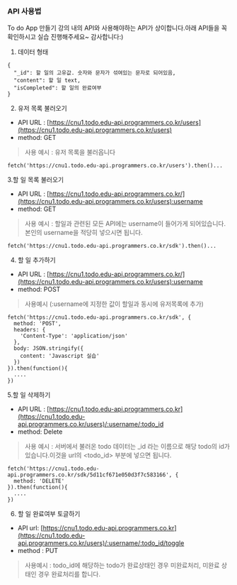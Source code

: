 ### **API 사용법**

To do App 만들기 강의 내의 API와 사용해야하는 API가 상이합니다.아래 API들을 꼭 확인하시고 실습 진행해주세요~ 감사합니다:)

1. 데이터 형태

```
{
  "_id": 할 일의 고유값. 숫자와 문자가 섞여있는 문자로 되어있음,
  "content": 할 일 text,
  "isCompleted": 할 일의 완료여부
}

```

2. 유저 목록 불러오기

- API URL : [https://cnu1.todo.edu-api.programmers.co.kr/users](https://cnu1.todo.edu-api.programmers.co.kr/users)
- method: GET

> 사용 예시 : 유저 목록을 불러옵니다
> 

```
fetch('https://cnu1.todo.edu-api.programmers.co.kr/users').then()...

```

3.할 일 목록 불러오기

- API URL : [https://cnu1.todo.edu-api.programmers.co.kr/](https://cnu1.todo.edu-api.programmers.co.kr/users):username
- method: GET

> 사용 예시 : 할일과 관련된 모든 API에는 username이 들어가게 되어있습니다. 본인의 username을 적당히 넣으시면 됩니다.
> 

```
fetch('https://cnu1.todo.edu-api.programmers.co.kr/sdk').then()...

```

4. 할 일 추가하기

- API URL : [https://cnu1.todo.edu-api.programmers.co.kr/](https://cnu1.todo.edu-api.programmers.co.kr/users):username
- method: POST

> 사용예시 (:username에 지정한 값이 할일과 동시에 유저목록에 추가)
> 

```
fetch('https://cnu1.todo.edu-api.programmers.co.kr/sdk', {
  method: 'POST',
  headers: {
    'Content-Type': 'application/json'
  },
  body: JSON.stringify({
    content: 'Javascript 실습'
  })
}).then(function(){
  ....
})

```

5.할 일 삭제하기

- API URL : [https://cnu1.todo.edu-api.programmers.co.kr](https://cnu1.todo.edu-api.programmers.co.kr/users)/:username/:todo_id
- method: Delete

> 사용 예시 : 서버에서 불러온 todo 데이터는 _id 라는 이름으로 해당 todo의 id가 있습니다.이것을 url의 <todo_id> 부분에 넣으면 됩니다.
> 

```
fetch('https://cnu1.todo.edu-api.programmers.co.kr/sdk/5d11cf671e050d3f7c583166', {
  method: 'DELETE'
}).then(function(){
  ....
})

```

6. 할 일 완료여부 토글하기

- API url: [https://cnu1.todo.edu-api.programmers.co.kr](https://cnu1.todo.edu-api.programmers.co.kr/users)/:username/:todo_id/toggle
- method : PUT

> 사용예시 : todo_id에 해당하는 todo가 완료상태인 경우 미완료처리, 미완료 상태인 경우 완료처리를 합니다.
>